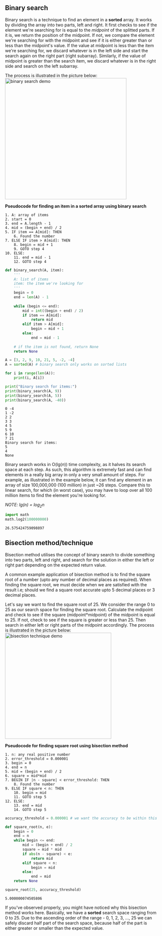 
## Binary search
Binary search is a technique to find an element in a **sorted** array. It works by dividing the array into two parts, left and right. It first checks to see if the element we're searching for is equal to the *midpoint* of the splitted parts. If it is, we return the position of the midpoint. If not, we compare the element we're searching for with the midpoint and see if it is either greater than or less than the midpoint's value. If the value at midpoint is less than the item we're searching for, we discard whatever is in the left side and start the search again on the right part (right subarray). Similarly, if the value of midpoint is greater than the search item, we discard whatever is in the right side and search on the left subarray.

The process is illustrated in the picture below:
<img src="../../media/binary_search.jpg" width="400px" alt="binary search demo">

**Pseudocode for finding an item in a sorted array using binary search**
```
1. A: array of items
2. start = 0
3. end = A.length - 1
4. mid = (begin + end) / 2
5. IF item == A[mid]: THEN
    6. Found the number
7. ELSE IF item > A[mid]: THEN
    8. begin = mid + 1
    9. GOTO step 4
10. ELSE:
    11. end = mid - 1
    12. GOTO step 4
```


```python
def binary_search(A, item):
    '''
    A: list of items
    item: the item we're looking for
    '''
    begin = 0
    end = len(A) - 1
    
    while (begin <= end):
        mid = int((begin + end) / 2)
        if item == A[mid]:
            return mid
        elif item > A[mid]:
            begin = mid + 1
        else:
            end = mid - 1
    
    # if the item is not found, return None
    return None
```


```python
A = [3, 2, 9, 10, 21, 5, -2, -4]
A = sorted(A) # binary search only works on sorted lists

for i in range(len(A)):
    print(i, A[i])

print("Binary search for items:")
print(binary_search(A, 9))
print(binary_search(A, 5))
print(binary_search(A, -40))
```

    0 -4
    1 -2
    2 2
    3 3
    4 5
    5 9
    6 10
    7 21
    Binary search for items:
    5
    4
    None


Binary search works in O(lg(*n*)) time complexity, as it halves its search space at each step. As such, this algorithm is extremely fast and can find elements in a really big array in only a very small amount of steps. For example, as illustrated in the example below, it can find any element in an array of size 100,000,000 (100 million) in just ~26 steps. Compare this to linear search, for which (in worst case), you may have to loop over all 100 million items to find the element you're looking for.

*NOTE: lg(n) = log<sub>2</sub>n*

```python
import math
math.log2(100000000)
```

    26.575424759098897


## Bisection method/technique
Bisection method utilises the concept of binary search to divide something into two parts, left and right, and search for the solution in either the left or right part depending on the expected return value.

A common example application of bisection method is to find the square root of a number (upto any number of decimal places as required). When finding the square root, we must decide when we are satisfied with the result i.e; should we find a square root accurate upto 5 decimal places or 3 decimal places.

Let's say we want to find the square root of 25. We consider the range 0 to 25 as our search space for finding the square root. Calculate the mdipoint and check to see if the square (midpoint\*midpoint) of the midpoint is equal to 25. If not, check to see if the square is greater or less than 25. Then search in either left or right parts of the midpoint accordingly. The process is illustrated in the picture below:
<img src="../../media/algorithm_bisection_method.jpg" width="350px" alt="bisection technique demo">

**Pseudocode for finding square root using bisection method**
```
1. n: any real positive number
2. error_threshold = 0.000001
3. begin = 0
4. end = n
5. mid = (begin + end) / 2
6. square = mid*mid
7. BEGIN IF |n - square| < error_threshold: THEN
    8. Found the number
9. ELSE IF square < n: THEN
    10. begin = mid
    11. GOTO step 5
12. ELSE:
    13. end = mid
    14. GOTO step 5
```


```python
accuracy_threshold = 0.000001 # we want the accuracy to be within this threshold

def square_root(n, e):
    begin = 0
    end = n
    while begin <= end:
        mid = (begin + end) / 2
        square = mid * mid
        if abs(n - square) < e:
            return mid
        elif square < n:
            begin = mid
        else:
            end = mid
    return None
```


```python
square_root(25, accuracy_threshold)
```

    5.000000074505806

If you've observed properly, you might have noticed why this bisection method works here. Basically, we have a **sorted** search space ranging from 0 to 25. Due to the ascending order of the range - 0, 1, 2, 3, ..., 25 we can safely discard half part of the search space, because half of the part is either greater or smaller than the expected value.
